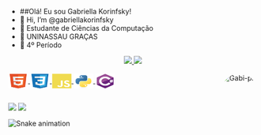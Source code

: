 - ##Olá! Eu sou Gabriella Korinfsky!
- 👋 Hi, I’m @gabriellakorinfsky
- 👀 Estudante de Ciências da Computação
- 🏫 UNINASSAU GRAÇAS 
- 🌱 4º Período 

<div align="center">
  <a href="https://github.com/gabriellakorinfsky">
  <img height="180em" src="https://github-readme-stats.vercel.app/api?username=gabriellakorinfsky&show_icons=true&theme=omni&include_all_commits=true&count_private=true"/>
  <img height="180em" src="https://github-readme-stats.vercel.app/api/top-langs/?username=gabriellakorinfsky&layout=compact&langs_count=7&theme=omni"/>
</div>
<div style="display: inline_block"><br>
  <img align="center" alt="Gabi-HTML" height="30" width="40" src="https://raw.githubusercontent.com/devicons/devicon/master/icons/html5/html5-original.svg">
  <img align="center" alt="Gabi-CSS" height="30" width="40" src="https://raw.githubusercontent.com/devicons/devicon/master/icons/css3/css3-original.svg">
  <img align="center" alt="Gabi-Js" height="30" width="40" src="https://raw.githubusercontent.com/devicons/devicon/master/icons/javascript/javascript-plain.svg">
  <img align="center" alt="Gabi-Python" height="30" width="40" src="https://raw.githubusercontent.com/devicons/devicon/master/icons/python/python-original.svg">
  <img align="center" alt="Gabi-Csharp" height="30" width="40" src="https://raw.githubusercontent.com/devicons/devicon/master/icons/csharp/csharp-original.svg">
  <img align="right" alt="Gabi-pic" height="150" style="border-radius:50px;" src="https://user-images.githubusercontent.com/101523340/208551262-817581ca-33de-460e-8f05-1367b67fc245.jpeg">
</div>
  
  ##
 
<div> 
  <a href="https://www.instagram.com/gabriella_korin/" target="_blank"><img src="https://img.shields.io/badge/-Instagram-%23E4405F?style=for-the-badge&logo=instagram&logoColor=white" target="_blank"></a>
  <a href = "mailto:gabriellalacerdachaves@gmail.com"><img src="https://img.shields.io/badge/-Gmail-%23333?style=for-the-badge&logo=gmail&logoColor=white" target="_blank"></a>
 
  ![Snake animation](https://github.com/gabriellakorinfsky/gabriellakorinfsky/blob/output/github-contribution-grid-snake.svg)
 
</div>

<!---
gabriellakorinfsky/gabriellakorinfsky is a ✨ special ✨ repository because its `README.md` (this file) appears on your GitHub profile.
You can click the Preview link to take a look at your changes.
--->
